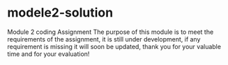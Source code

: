 # modele2-solution
Module 2 coding Assignment
The purpose of this module is to meet the requirements of the assignment, 
it is still under development, if any requirement is missing it will soon be updated,
thank you for your valuable time and for your evaluation!
